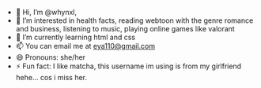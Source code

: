 - 👋 Hi, I’m @whynxl, 
- 👀 I’m interested in health facts, reading webtoon with the genre romance and business, listening to music, playing online games like valorant 
- 🌱 I’m currently learning html and css
- 📫 You can email me at eya110@gmail.com
- 😄 Pronouns: she/her
- ⚡ Fun fact: I like matcha, this username im using is from my girlfriend hehe... cos i miss her.

<!---
whynxl/whynxl is a ✨ special ✨ repository because its `README.md` (this file) appears on your GitHub profile.
You can click the Preview link to take a look at your changes.
--->
